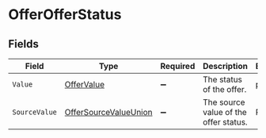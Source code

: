 # OfferOfferStatus


## Fields

| Field                                                                     | Type                                                                      | Required                                                                  | Description                                                               | Example                                                                   |
| ------------------------------------------------------------------------- | ------------------------------------------------------------------------- | ------------------------------------------------------------------------- | ------------------------------------------------------------------------- | ------------------------------------------------------------------------- |
| `Value`                                                                   | [OfferValue](../../Models/Components/OfferValue.md)                       | :heavy_minus_sign:                                                        | The status of the offer.                                                  | pending                                                                   |
| `SourceValue`                                                             | [OfferSourceValueUnion](../../Models/Components/OfferSourceValueUnion.md) | :heavy_minus_sign:                                                        | The source value of the offer status.                                     | Pending                                                                   |